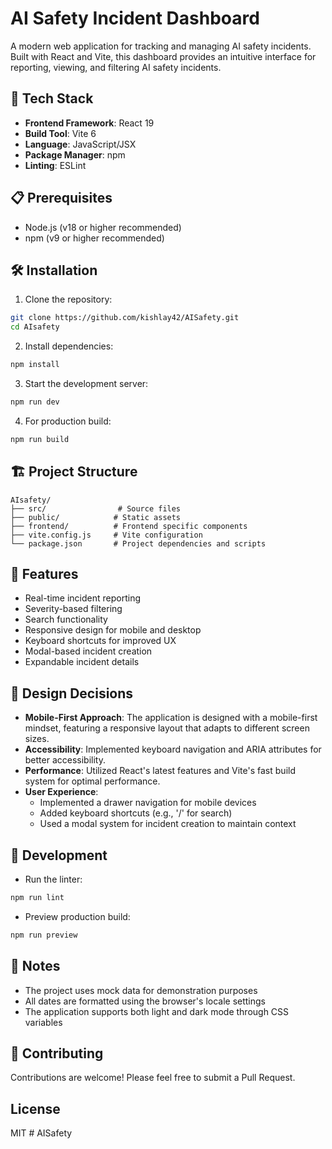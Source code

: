 # AI Safety Incident Dashboard

A modern web application for tracking and managing AI safety incidents. Built with React and Vite, this dashboard provides an intuitive interface for reporting, viewing, and filtering AI safety incidents.

## 🚀 Tech Stack

- **Frontend Framework**: React 19
- **Build Tool**: Vite 6
- **Language**: JavaScript/JSX
- **Package Manager**: npm
- **Linting**: ESLint

## 📋 Prerequisites

- Node.js (v18 or higher recommended)
- npm (v9 or higher recommended)

## 🛠️ Installation

1. Clone the repository:
```bash
git clone https://github.com/kishlay42/AISafety.git
cd AIsafety
```

2. Install dependencies:
```bash
npm install
```

3. Start the development server:
```bash
npm run dev
```

4. For production build:
```bash
npm run build
```

## 🏗️ Project Structure

```
AIsafety/
├── src/                # Source files
├── public/            # Static assets
├── frontend/          # Frontend specific components
├── vite.config.js     # Vite configuration
└── package.json       # Project dependencies and scripts
```

## 🎯 Features

- Real-time incident reporting
- Severity-based filtering
- Search functionality
- Responsive design for mobile and desktop
- Keyboard shortcuts for improved UX
- Modal-based incident creation
- Expandable incident details

## 🎨 Design Decisions

- **Mobile-First Approach**: The application is designed with a mobile-first mindset, featuring a responsive layout that adapts to different screen sizes.
- **Accessibility**: Implemented keyboard navigation and ARIA attributes for better accessibility.
- **Performance**: Utilized React's latest features and Vite's fast build system for optimal performance.
- **User Experience**: 
  - Implemented a drawer navigation for mobile devices
  - Added keyboard shortcuts (e.g., '/' for search)
  - Used a modal system for incident creation to maintain context

## 🐛 Development

- Run the linter:
```bash
npm run lint
```

- Preview production build:
```bash
npm run preview
```

## 📝 Notes

- The project uses mock data for demonstration purposes
- All dates are formatted using the browser's locale settings
- The application supports both light and dark mode through CSS variables

## 🤝 Contributing

Contributions are welcome! Please feel free to submit a Pull Request.

## License

MIT
#   A I S a f e t y 
 
 
